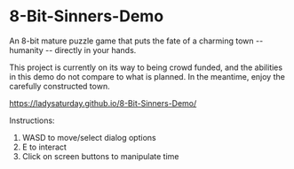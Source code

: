 # 8-Bit-Sinners-Demo
An 8-bit mature puzzle game that puts the fate of a charming town -- humanity -- directly in your hands.

This project is currently on its way to being crowd funded, and the abilities in this demo do not compare to what is planned.
In the meantime, enjoy the carefully constructed town.

https://ladysaturday.github.io/8-Bit-Sinners-Demo/

Instructions:
1. WASD to move/select dialog options
2. E to interact
3. Click on screen buttons to manipulate time
